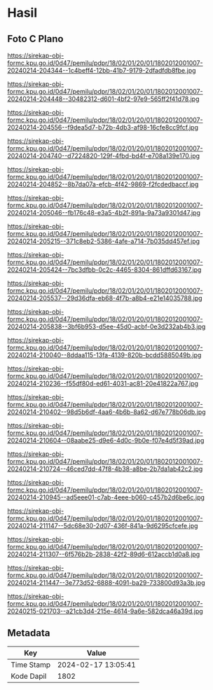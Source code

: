 # Hasil

## Foto C Plano

https://sirekap-obj-formc.kpu.go.id/0d47/pemilu/pdpr/18/02/01/20/01/1802012001007-20240214-204344--1c4beff4-12bb-41b7-9179-2dfadfdb8fbe.jpg

https://sirekap-obj-formc.kpu.go.id/0d47/pemilu/pdpr/18/02/01/20/01/1802012001007-20240214-204448--30482312-d601-4bf2-97e9-565ff2f41d78.jpg

https://sirekap-obj-formc.kpu.go.id/0d47/pemilu/pdpr/18/02/01/20/01/1802012001007-20240214-204556--f9dea5d7-b72b-4db3-af98-16cfe8cc9fcf.jpg

https://sirekap-obj-formc.kpu.go.id/0d47/pemilu/pdpr/18/02/01/20/01/1802012001007-20240214-204740--d7224820-129f-4fbd-bd4f-e708a139e170.jpg

https://sirekap-obj-formc.kpu.go.id/0d47/pemilu/pdpr/18/02/01/20/01/1802012001007-20240214-204852--8b7da07a-efcb-4f42-9869-f2fcdedbaccf.jpg

https://sirekap-obj-formc.kpu.go.id/0d47/pemilu/pdpr/18/02/01/20/01/1802012001007-20240214-205046--fb176c48-e3a5-4b2f-891a-9a73a9301d47.jpg

https://sirekap-obj-formc.kpu.go.id/0d47/pemilu/pdpr/18/02/01/20/01/1802012001007-20240214-205215--371c8eb2-5386-4afe-a714-7b035dd457ef.jpg

https://sirekap-obj-formc.kpu.go.id/0d47/pemilu/pdpr/18/02/01/20/01/1802012001007-20240214-205424--7bc3dfbb-0c2c-4465-8304-861dffd63167.jpg

https://sirekap-obj-formc.kpu.go.id/0d47/pemilu/pdpr/18/02/01/20/01/1802012001007-20240214-205537--29d36dfa-eb68-4f7b-a8b4-e21e14035788.jpg

https://sirekap-obj-formc.kpu.go.id/0d47/pemilu/pdpr/18/02/01/20/01/1802012001007-20240214-205838--3bf6b953-d5ee-45d0-acbf-0e3d232ab4b3.jpg

https://sirekap-obj-formc.kpu.go.id/0d47/pemilu/pdpr/18/02/01/20/01/1802012001007-20240214-210040--8ddaa115-13fa-4139-820b-bcdd5885049b.jpg

https://sirekap-obj-formc.kpu.go.id/0d47/pemilu/pdpr/18/02/01/20/01/1802012001007-20240214-210236--f55df80d-ed61-4031-ac81-20e41822a767.jpg

https://sirekap-obj-formc.kpu.go.id/0d47/pemilu/pdpr/18/02/01/20/01/1802012001007-20240214-210402--98d5b6df-4aa6-4b6b-8a62-d67e778b06db.jpg

https://sirekap-obj-formc.kpu.go.id/0d47/pemilu/pdpr/18/02/01/20/01/1802012001007-20240214-210604--08aabe25-d9e6-4d0c-9b0e-f07e4d5f39ad.jpg

https://sirekap-obj-formc.kpu.go.id/0d47/pemilu/pdpr/18/02/01/20/01/1802012001007-20240214-210724--46ced7dd-47f8-4b38-a8be-2b7da1ab42c2.jpg

https://sirekap-obj-formc.kpu.go.id/0d47/pemilu/pdpr/18/02/01/20/01/1802012001007-20240214-210945--ad5eee01-c7ab-4eee-b060-c457b2d6be6c.jpg

https://sirekap-obj-formc.kpu.go.id/0d47/pemilu/pdpr/18/02/01/20/01/1802012001007-20240214-211147--5dc68e30-2d07-436f-841a-9d6295cfcefe.jpg

https://sirekap-obj-formc.kpu.go.id/0d47/pemilu/pdpr/18/02/01/20/01/1802012001007-20240214-211307--6f576b2b-2838-42f2-89d6-612accb1d0a8.jpg

https://sirekap-obj-formc.kpu.go.id/0d47/pemilu/pdpr/18/02/01/20/01/1802012001007-20240214-211447--3e773d52-6888-4091-ba29-733800d93a3b.jpg

https://sirekap-obj-formc.kpu.go.id/0d47/pemilu/pdpr/18/02/01/20/01/1802012001007-20240215-021703--a21cb3d4-215e-4614-9a6e-582dca46a39d.jpg


## Metadata

| Key        | Value               |
| ---------- | ------------------- |
| Time Stamp | 2024-02-17 13:05:41 |
| Kode Dapil | 1802                |



